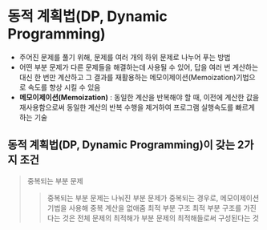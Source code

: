 # 동적 계획법(DP, Dynamic Programming)
- 주어진 문제를 풀기 위해, 문제를 여러 개의 하위 문제로 나누어 푸는 방법
- 어떤 부분 문제가 다른 문제들을 해결하는데 사용될 수 있어, 답을 여러 번 계산하는 대신 한 번만 계산하고
  그 결과를 재활용하는 메모이제이션(Memoization)기법으로 속도를 향상 시킬 수 있음
- **메모이제이션(Memoization)** : 동일한 계산을 반복해야 할 때, 이전에 계산한 값을 재사용함으로써 동일한 계산의 반복 수행을
                                  제거하여 프로그램 실행속도를 빠르게 하는 기술


## 동적 계획법(DP, Dynamic Programming)이 갖는 2가지 조건
> 중복되는 부분 문제
> >  중복되는 부분 문제는 나눠진 부분 문제가 중복되는 경우로, 메모이제이션 기법을 사용해 중복 계산을 없애줌
> 최적 부분 구조
> >  최적 부분 구조를 가진다는 것은 전체 문제의 최적해가 부분 문제의 최적해들로써 구성된다는 것
